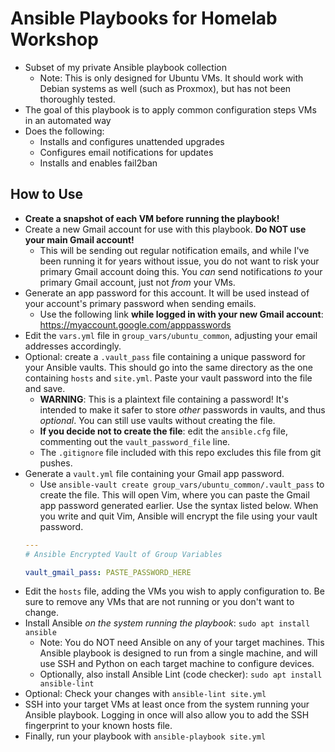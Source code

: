 # Ansible Playbooks for Homelab Workshop

- Subset of my private Ansible playbook collection
  - Note: This is only designed for Ubuntu VMs.  It should work with Debian systems as well (such as Proxmox), but has not been thoroughly tested.
- The goal of this playbook is to apply common configuration steps VMs in an automated way
- Does the following:
  - Installs and configures unattended upgrades
  - Configures email notifications for updates
  - Installs and enables fail2ban

## How to Use

- **Create a snapshot of each VM before running the playbook!**
- Create a new Gmail account for use with this playbook.  **Do NOT use your main Gmail account!**  
  - This will be sending out regular notification emails, and while I've been running it for years without issue, you do not want to risk your primary Gmail account doing this.  You *can* send notifications *to* your primary Gmail account, just not *from* your VMs.
- Generate an app password for this account.  It will be used instead of your account's primary password when sending emails.
  - Use the following link **while logged in with your new Gmail account**: <https://myaccount.google.com/apppasswords>
- Edit the `vars.yml` file in `group_vars/ubuntu_common`, adjusting your email addresses accordingly.
- Optional: create a `.vault_pass` file containing a unique password for your Ansible vaults.  This should go into the same directory as the one containing `hosts` and `site.yml`.  Paste your vault password into the file and save.
  - **WARNING**: This is a plaintext file containing a password!  It's intended to make it safer to store *other* passwords in vaults, and thus *optional*.  You can still use vaults without creating the file.
  - **If you decide not to create the file**: edit the `ansible.cfg` file, commenting out the `vault_password_file` line.
  - The `.gitignore` file included with this repo excludes this file from git pushes.
- Generate a `vault.yml` file containing your Gmail app password.
  - Use `ansible-vault create group_vars/ubuntu_common/.vault_pass` to create the file.  This will open Vim, where you can paste the Gmail app password generated earlier.  Use the syntax listed below.  When you write and quit Vim, Ansible will encrypt the file using your vault password.
  ```yaml
  ---
  # Ansible Encrypted Vault of Group Variables

  vault_gmail_pass: PASTE_PASSWORD_HERE
  ```
- Edit the `hosts` file, adding the VMs you wish to apply configuration to.  Be sure to remove any VMs that are not running or you don't want to change.
- Install Ansible *on the system running the playbook*: `sudo apt install ansible`
  - Note: You do NOT need Ansible on any of your target machines.  This Ansible playbook is designed to run from a single machine, and will use SSH and Python on each target machine to configure devices.
  - Optionally, also install Ansible Lint (code checker): `sudo apt install ansible-lint`
- Optional: Check your changes with `ansible-lint site.yml`
- SSH into your target VMs at least once from the system running your Ansible playbook. Logging in once will also allow you to add the SSH fingerprint to your known hosts file.
- Finally, run your playbook with `ansible-playbook site.yml`
